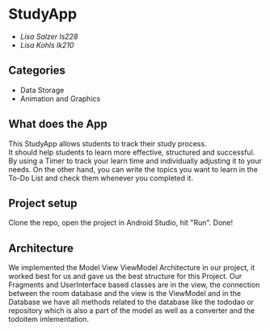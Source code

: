 # StudyApp
* *Lisa Salzer ls228* 
* *Lisa Kohls lk210*

## Categories
* Data Storage
* Animation and Graphics

## What does the App
This StudyApp allows students to track their study process.\
It should help students to learn more effective, structured and successful.
By using a Timer to track your learn time and individually adjusting it to your needs. 
On the other hand, you can write the topics you want to learn in the To-Do List and check them whenever you completed it.

## Project setup
Clone the repo, open the project in Android Studio, hit "Run". Done!

## Architecture
We implemented the Model View ViewModel Architecture in our project, it worked best for us and gave us the best structure for this Project. Our Fragments and UserInterface based classes are in the view, the connection between the room database and the view is the ViewModel and in the Database we have all methods related to the database like the tododao or repository which is also a part of the model as well as a converter and the todoitem imlementation.